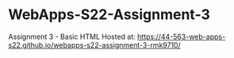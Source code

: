 # WebApps-S22-Assignment-3
Assignment 3 - Basic HTML
Hosted at:  https://44-563-web-apps-s22.github.io/webapps-s22-assignment-3-rmk9710/

